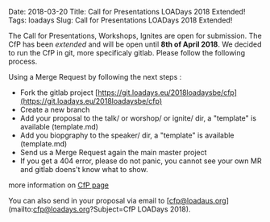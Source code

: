 Date: 2018-03-20
Title: Call for Presentations LOADays 2018 Extended!
Tags: loadays
Slug: Call for Presentations LOADays 2018 Extended!

The Call for Presentations, Workshops, Ignites are open for submission.
The CfP has been _extended_ and will be open until __8th of April 2018__.
We decided to run the CfP in git, more specificaly gitlab.
Please follow the following process.

Using a Merge Request by following the next steps :

-   Fork the gitlab project [https://git.loadays.eu/2018loadaysbe/cfp](https://git.loadays.eu/2018loadaysbe/cfp)
-   Create a new branch
-   Add your proposal to the talk/ or worshop/ or ignite/ dir, a "template" is available (template.md)
-   Add you biopgraphy to the speaker/ dir, a "template" is available (template.md)
-   Send us a Merge Request again the main master project
-   If you get a 404 error, please do not panic, you cannot see your own MR and gitlab doens't know what to show.

more information on [CfP page](/pages/cfp.html)  

You can also send in your proposal via email to [cfp@loadaus.org](mailto:cfp@loadays.org?Subject=CfP LOADays 2018).  

